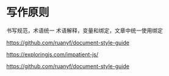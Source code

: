 # 写作原则

书写规范，术语统一
术语解释，变量和绑定，文章中统一使用绑定

https://github.com/ruanyf/document-style-guide

https://exploringjs.com/impatient-js/

https://github.com/ruanyf/document-style-guide
